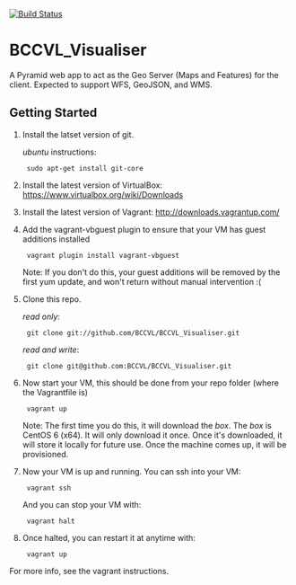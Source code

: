 [![Build Status](https://travis-ci.org/BCCVL/BCCVL_Visualiser.png)](https://travis-ci.org/BCCVL/BCCVL_Visualiser)

BCCVL_Visualiser
================

A Pyramid web app to act as the Geo Server (Maps and Features) for the client. Expected to support WFS, GeoJSON, and WMS.

Getting Started
-------------------

1. Install the latset version of git.

    _ubuntu_ instructions:

        sudo apt-get install git-core

2. Install the latest version of VirtualBox: https://www.virtualbox.org/wiki/Downloads


3. Install the latest version of Vagrant: http://downloads.vagrantup.com/


4. Add the vagrant-vbguest plugin to ensure that your VM has guest additions installed

        vagrant plugin install vagrant-vbguest

    Note: If you don't do this, your guest additions will be removed by the first
    yum update, and won't return without manual intervention :(


5. Clone this repo.

    _read only_:

        git clone git://github.com/BCCVL/BCCVL_Visualiser.git

    _read and write_:

        git clone git@github.com:BCCVL/BCCVL_Visualiser.git


6. Now start your VM, this should be done from your repo folder (where the Vagrantfile is)

        vagrant up

    Note: The first time you do this, it will download the _box_. The _box_ is
    CentOS 6 (x64). It will only download it once. Once it's downloaded, it will store it
    locally for future use. Once the machine comes up, it will be provisioned.


7. Now your VM is up and running. You can ssh into your VM:

        vagrant ssh

   And you can stop your VM with:

        vagrant halt


8. Once halted, you can restart it at anytime with:

        vagrant up


For more info, see the vagrant instructions.
